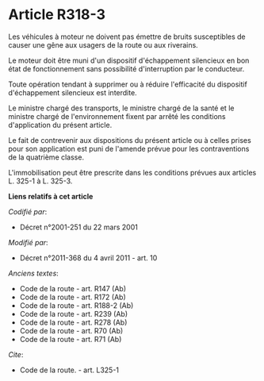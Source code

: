 # Article R318-3

Les véhicules à moteur ne doivent pas émettre de bruits susceptibles de causer une gêne aux usagers de la route ou aux
riverains. 

Le moteur doit être muni d'un dispositif d'échappement silencieux en bon état de fonctionnement sans possibilité
d'interruption par le conducteur. 

Toute opération tendant à supprimer ou à réduire l'efficacité du dispositif d'échappement silencieux est interdite. 

Le ministre chargé des transports, le ministre chargé de la santé et le ministre chargé de l'environnement fixent par arrêté
les conditions d'application du présent article. 

Le fait de contrevenir aux dispositions du présent article ou à celles prises pour son application est puni de l'amende
prévue pour les contraventions de la quatrième classe.

L'immobilisation peut être prescrite dans les conditions prévues aux articles L. 325-1 à L. 325-3.

**Liens relatifs à cet article**

_Codifié par_:

  - Décret n°2001-251 du 22 mars 2001

_Modifié par_:

  - Décret n°2011-368 du 4 avril 2011 - art. 10

_Anciens textes_:

  - Code de la route - art. R147 (Ab)
  - Code de la route - art. R172 (Ab)
  - Code de la route - art. R188-2 (Ab)
  - Code de la route - art. R239 (Ab)
  - Code de la route - art. R278 (Ab)
  - Code de la route - art. R70 (Ab)
  - Code de la route - art. R71 (Ab)

_Cite_:

  - Code de la route. - art. L325-1
